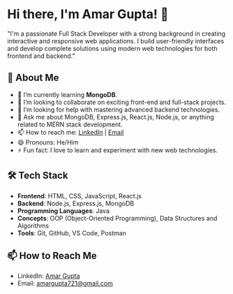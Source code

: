 # Hi there, I'm Amar Gupta! 👋

"I'm a passionate Full Stack Developer with a strong background in creating interactive and responsive web applications. I build user-friendly interfaces and develop complete solutions using modern web technologies for both frontend and backend."

## 🚀 About Me
- 🔭 I’m currently learning **MongoDB**.
- 👯 I’m looking to collaborate on exciting front-end and full-stack projects.
- 🤔 I’m looking for help with mastering advanced backend technologies.
- 💬 Ask me about MongoDB, Express.js, React.js, Node.js, or anything related to MERN stack development.
- 📫 How to reach me: [LinkedIn](https://www.linkedin.com/in/amar-gupta-36a3b8176/) | [Email](mailto:amargupta721@gmail.com)
- 😄 Pronouns: He/Him
- ⚡ Fun fact: I love to learn and experiment with new web technologies.

## 🛠️ Tech Stack
- **Frontend**: HTML, CSS, JavaScript, React.js
- **Backend**: Node.js, Express.js, MongoDB
- **Programming Languages**: Java
- **Concepts**: OOP (Object-Oriented Programming), Data Structures and Algorithms
- **Tools**: Git, GitHub, VS Code, Postman

## 📫 How to Reach Me
- LinkedIn: [Amar Gupta](https://www.linkedin.com/in/amar-gupta-36a3b8176/)
- Email: amargupta721@gmail.com

